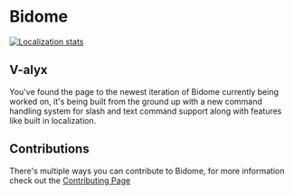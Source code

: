 # Bidome

[![Localization stats](https://badges.crowdin.net/bidome/localized.svg)](https://crowdin.com/project/bidome)

## V-alyx

You've found the page to the newest iteration of Bidome currently being worked
on, it's being built from the ground up with a new command handling system for
slash and text command support along with features like built in localization.

## Contributions

There's multiple ways you can contribute to Bidome, for more information check
out the [Contributing Page](Contributing.md)
